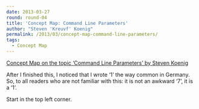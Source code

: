 ```yaml
---
date: 2013-03-27
round: round-04
title: 'Concept Map: Command Line Parameters'
author: "Steven 'Kreuvf' Koenig"
permalink: /2013/03/concept-map-command-line-parameters/
tags:
  - Concept Map
---
```

<a href="http://teaching.software-carpentry.org/wp-content/uploads/2013/03/20130326_Concept_map_Command_Line_Parameters_Steven_Koenig_revised.jpg" lang="en">Concept Map on the topic &#8216;Command Line Parameters&#8217; by Steven Koenig</a>

After I finished this, I noticed that I wrote &#8216;1&#8217; the way common in Germany. So, to all readers who are not familiar with this: it is not an awkward &#8216;7&#8217;, it is a &#8216;1&#8217;.

Start in the top left corner.
